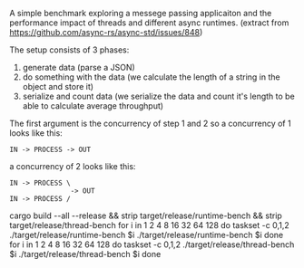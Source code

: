 A simple benchmark exploring a messege passing applicaiton and the performance impact of threads and
different async runtimes. (extract from https://github.com/async-rs/async-std/issues/848)


The setup consists of 3 phases:

1) generate data (parse a JSON)
2) do something with the data (we calculate the length of a string in the object and store it)
3) serialize and count data (we serialize the data and count it's length to be able to calculate average throughput)


The first argument is the concurrency of step 1 and 2 so a concurrency of 1 looks like this:

```
IN -> PROCESS -> OUT
```

a concurrency of 2 looks like this:
```
IN -> PROCESS \
               -> OUT
IN -> PROCESS /

```
cargo build --all --release && strip target/release/runtime-bench && strip target/release/thread-bench
for i in 1 2 4 8 16 32 64 128
do
  taskset -c 0,1,2 ./target/release/runtime-bench $i
  ./target/release/runtime-bench $i
done
for i in 1 2 4 8 16 32 64 128
do
  taskset -c 0,1,2 ./target/release/thread-bench $i
  ./target/release/thread-bench $i
done
```